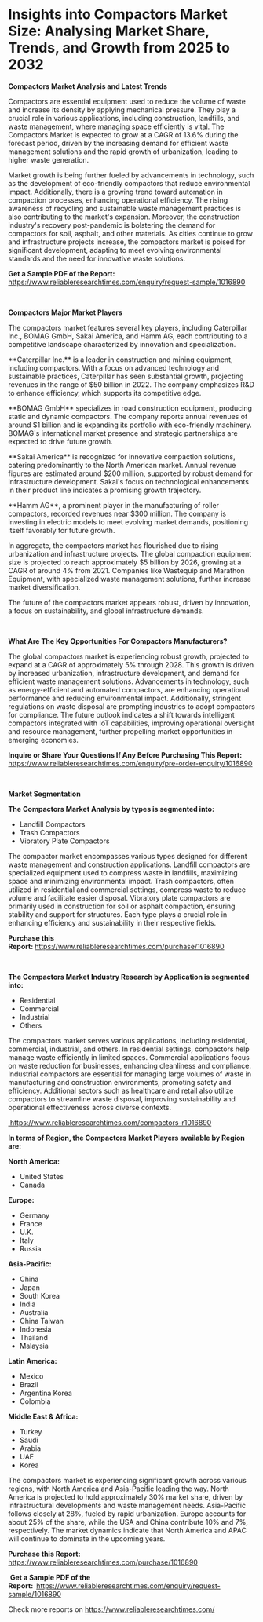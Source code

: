 <p><h1>Insights into Compactors Market Size: Analysing Market Share, Trends, and Growth from 2025 to 2032</h1></p><p><strong>Compactors Market Analysis and Latest Trends</strong></p>
<p><p>Compactors are essential equipment used to reduce the volume of waste and increase its density by applying mechanical pressure. They play a crucial role in various applications, including construction, landfills, and waste management, where managing space efficiently is vital. The Compactors Market is expected to grow at a CAGR of 13.6% during the forecast period, driven by the increasing demand for efficient waste management solutions and the rapid growth of urbanization, leading to higher waste generation.</p><p>Market growth is being further fueled by advancements in technology, such as the development of eco-friendly compactors that reduce environmental impact. Additionally, there is a growing trend toward automation in compaction processes, enhancing operational efficiency. The rising awareness of recycling and sustainable waste management practices is also contributing to the market's expansion. Moreover, the construction industry's recovery post-pandemic is bolstering the demand for compactors for soil, asphalt, and other materials. As cities continue to grow and infrastructure projects increase, the compactors market is poised for significant development, adapting to meet evolving environmental standards and the need for innovative waste solutions.</p></p>
<p><strong>Get a Sample PDF of the Report:&nbsp;</strong> <a href="https://www.reliableresearchtimes.com/enquiry/request-sample/1016890?utm_campaign=3056&utm_medium=2&utm_source=Github&utm_content=ia&utm_term=10042025&utm_id=compactors">https://www.reliableresearchtimes.com/enquiry/request-sample/1016890</a></p>
<p>&nbsp;</p>
<p><strong>Compactors Major Market Players</strong></p>
<p><p>The compactors market features several key players, including Caterpillar Inc., BOMAG GmbH, Sakai America, and Hamm AG, each contributing to a competitive landscape characterized by innovation and specialization.</p><p>**Caterpillar Inc.** is a leader in construction and mining equipment, including compactors. With a focus on advanced technology and sustainable practices, Caterpillar has seen substantial growth, projecting revenues in the range of $50 billion in 2022. The company emphasizes R&D to enhance efficiency, which supports its competitive edge.</p><p>**BOMAG GmbH** specializes in road construction equipment, producing static and dynamic compactors. The company reports annual revenues of around $1 billion and is expanding its portfolio with eco-friendly machinery. BOMAG's international market presence and strategic partnerships are expected to drive future growth.</p><p>**Sakai America** is recognized for innovative compaction solutions, catering predominantly to the North American market. Annual revenue figures are estimated around $200 million, supported by robust demand for infrastructure development. Sakai's focus on technological enhancements in their product line indicates a promising growth trajectory.</p><p>**Hamm AG**, a prominent player in the manufacturing of roller compactors, recorded revenues near $300 million. The company is investing in electric models to meet evolving market demands, positioning itself favorably for future growth.</p><p>In aggregate, the compactors market has flourished due to rising urbanization and infrastructure projects. The global compaction equipment size is projected to reach approximately $5 billion by 2026, growing at a CAGR of around 4% from 2021. Companies like Wastequip and Marathon Equipment, with specialized waste management solutions, further increase market diversification.</p><p>The future of the compactors market appears robust, driven by innovation, a focus on sustainability, and global infrastructure demands.</p></p>
<p>&nbsp;</p>
<p><strong>What Are The Key Opportunities For Compactors Manufacturers?</strong></p>
<p><p>The global compactors market is experiencing robust growth, projected to expand at a CAGR of approximately 5% through 2028. This growth is driven by increased urbanization, infrastructure development, and demand for efficient waste management solutions. Advancements in technology, such as energy-efficient and automated compactors, are enhancing operational performance and reducing environmental impact. Additionally, stringent regulations on waste disposal are prompting industries to adopt compactors for compliance. The future outlook indicates a shift towards intelligent compactors integrated with IoT capabilities, improving operational oversight and resource management, further propelling market opportunities in emerging economies.</p></p>
<p><strong>Inquire or Share Your Questions If Any Before Purchasing This Report:</strong> <a href="https://www.reliableresearchtimes.com/enquiry/pre-order-enquiry/1016890?utm_campaign=3056&utm_medium=2&utm_source=Github&utm_content=ia&utm_term=10042025&utm_id=compactors">https://www.reliableresearchtimes.com/enquiry/pre-order-enquiry/1016890</a></p>
<p>&nbsp;</p>
<p><strong>Market Segmentation</strong></p>
<p><strong>The Compactors Market Analysis by types is segmented into:</strong></p>
<p><ul><li>Landfill Compactors</li><li>Trash Compactors</li><li>Vibratory Plate Compactors</li></ul></p>
<p><p>The compactor market encompasses various types designed for different waste management and construction applications. Landfill compactors are specialized equipment used to compress waste in landfills, maximizing space and minimizing environmental impact. Trash compactors, often utilized in residential and commercial settings, compress waste to reduce volume and facilitate easier disposal. Vibratory plate compactors are primarily used in construction for soil or asphalt compaction, ensuring stability and support for structures. Each type plays a crucial role in enhancing efficiency and sustainability in their respective fields.</p></p>
<p><strong>Purchase this Report:&nbsp;</strong><a href="https://www.reliableresearchtimes.com/purchase/1016890?utm_campaign=3056&utm_medium=2&utm_source=Github&utm_content=ia&utm_term=10042025&utm_id=compactors">https://www.reliableresearchtimes.com/purchase/1016890</a></p>
<p>&nbsp;</p>
<p><strong>The Compactors Market Industry Research by Application is segmented into:</strong></p>
<p><ul><li>Residential</li><li>Commercial</li><li>Industrial</li><li>Others</li></ul></p>
<p><p>The compactors market serves various applications, including residential, commercial, industrial, and others. In residential settings, compactors help manage waste efficiently in limited spaces. Commercial applications focus on waste reduction for businesses, enhancing cleanliness and compliance. Industrial compactors are essential for managing large volumes of waste in manufacturing and construction environments, promoting safety and efficiency. Additional sectors such as healthcare and retail also utilize compactors to streamline waste disposal, improving sustainability and operational effectiveness across diverse contexts.</p></p>
<p><a href="https://www.reliableresearchtimes.com/compactors-r1016890?utm_campaign=3056&utm_medium=2&utm_source=Github&utm_content=ia&utm_term=10042025&utm_id=compactors">&nbsp;https://www.reliableresearchtimes.com/compactors-r1016890</a></p>
<p><strong>In terms of Region, the Compactors Market Players available by Region are:</strong></p>
<p>
    <p> <strong> North America: </strong>
        <ul>
            <li>United States</li>
            <li>Canada</li>
        </ul>
        </p> 
    <p> <strong> Europe: </strong>
        <ul>
            <li>Germany</li>
            <li>France</li>
            <li>U.K.</li>
            <li>Italy</li>
            <li>Russia</li>
        </ul>
        </p> 
    <p> <strong> Asia-Pacific: </strong>
        <ul>
            <li>China</li>
            <li>Japan</li>
            <li>South Korea</li>
            <li>India</li>
            <li>Australia</li>
            <li>China Taiwan</li>
            <li>Indonesia</li>
            <li>Thailand</li>
            <li>Malaysia</li>
        </ul>
        </p> 
    <p> <strong> Latin America: </strong>
        <ul>
            <li>Mexico</li>
            <li>Brazil</li>
            <li>Argentina Korea</li>
            <li>Colombia</li>
        </ul>
        </p> 
    <p> <strong> Middle East & Africa: </strong>
        <ul>
            <li>Turkey</li>
            <li>Saudi</li>
            <li>Arabia</li>
            <li>UAE</li>
            <li>Korea</li>
        </ul>
    </p>
    </p>
<p><p>The compactors market is experiencing significant growth across various regions, with North America and Asia-Pacific leading the way. North America is projected to hold approximately 30% market share, driven by infrastructural developments and waste management needs. Asia-Pacific follows closely at 28%, fueled by rapid urbanization. Europe accounts for about 25% of the share, while the USA and China contribute 10% and 7%, respectively. The market dynamics indicate that North America and APAC will continue to dominate in the upcoming years.</p></p>
<p><strong>Purchase this Report: </strong><a href="https://www.reliableresearchtimes.com/purchase/1016890?utm_campaign=3056&utm_medium=2&utm_source=Github&utm_content=ia&utm_term=10042025&utm_id=compactors">https://www.reliableresearchtimes.com/purchase/1016890</a></p>
<p>&nbsp;<strong>Get a Sample PDF of the Report:&nbsp;&nbsp;</strong><a href="https://www.reliableresearchtimes.com/enquiry/request-sample/1016890?utm_campaign=3056&utm_medium=2&utm_source=Github&utm_content=ia&utm_term=10042025&utm_id=compactors">https://www.reliableresearchtimes.com/enquiry/request-sample/1016890</a></p>
<p><strong></strong></p>
<p>Check more reports on <a href="https://www.reliableresearchtimes.com/?utm_campaign=3056&utm_medium=2&utm_source=Github&utm_content=ia&utm_term=10042025&utm_id=compactors">https://www.reliableresearchtimes.com/</a></p>